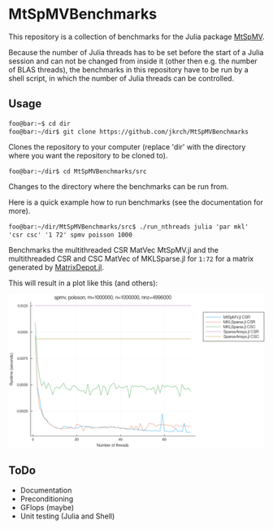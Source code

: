 # MtSpMVBenchmarks

This repository is a collection of benchmarks for the Julia package [MtSpMV](https://github.com/jkrch/MtSpMV.jl).

Because the number of Julia threads has to be set before the start of a Julia session and can not be changed from inside it (other then e.g. the number of BLAS threads),
the benchmarks in this repository have to be run by a shell script, in which the number of Julia threads can be controlled.

## Usage

```console
foo@bar:~$ cd dir
foo@bar:~/dir$ git clone https://github.com/jkrch/MtSpMVBenchmarks
```
Clones the repository to your computer (replace 'dir' with the directory where you want the repository to be cloned to).

```console
foo@bar:~/dir$ cd MtSpMVBenchmarks/src
```
Changes to the directory where the benchmarks can be run from.

Here is a quick example how to run benchmarks (see the documentation for more).

```console
foo@bar:~/dir/MtSpMVBenchmarks/src$ ./run_nthreads julia 'par mkl' 'csr csc' '1 72' spmv poisson 1000
```
Benchmarks the multithreaded CSR MatVec MtSpMV.jl and the multithreaded CSR and CSC MatVec of MKLSparse.jl for `1:72` for a matrix generated by [MatrixDepot.jl](https://github.com/JuliaMatrices/MatrixDepot.jl).

This will result in a plot like this (and others):

![Benchmark](https://github.com/jkrch/MtSpMVBenchmarks/blob/master/3a.png)

## ToDo
* Documentation
* Preconditioning
* GFlops (maybe)
* Unit testing (Julia and Shell)
